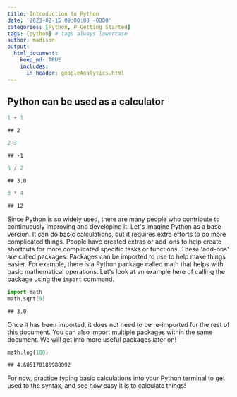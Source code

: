 ```yaml
---
title: Introduction to Python
date: '2023-02-15 09:00:00 -0800'
categories: [Python, P_Getting Started]
tags: [python] # tags always lowercase
author: madison
output: 
  html_document:
    keep_md: TRUE
    includes:
      in_header: googleAnalytics.html
---
```




## Python can be used as a calculator


``` python
1 + 1
```

```
## 2
```




``` python
2-3
```

```
## -1
```




``` python
6 / 2
```

```
## 3.0
```




``` python
3 * 4
```

```
## 12
```



Since Python is so widely used, there are many people who contribute to continuously improving and developing it. Let's imagine Python as a base version. It can do basic calculations, but it requires extra efforts to do more complicated things. People have created extras or add-ons to help create shortcuts for more complicated specific tasks or functions. These 'add-ons' are called packages. Packages can be imported to use to help make things easier. For example, there is a Python package called math that helps with basic mathematical operations. Let's look at an example here of calling the package using the ```import``` command.


``` python
import math
math.sqrt(9)
```

```
## 3.0
```

Once it has been imported, it does not need to be re-imported for the rest of this document. You can also import multiple packages within the same document. We will get into more useful packages later on!


``` python
math.log(100)
```

```
## 4.605170185988092
```

For now, practice typing basic calculations into your Python terminal to get used to the syntax, and see how easy it is to calculate things!
